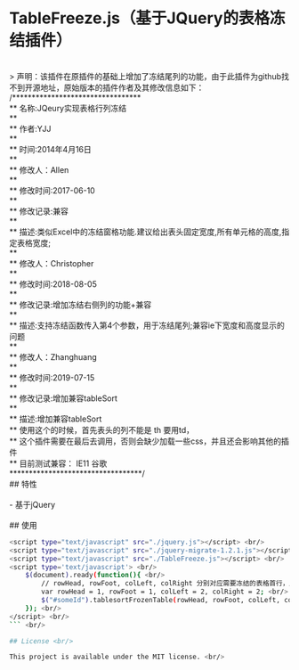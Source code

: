 # TableFreeze.js（基于JQuery的表格冻结插件）<br/>
<br/>
> 声明：该插件在原插件的基础上增加了冻结尾列的功能，由于此插件为github找不到开源地址，原始版本的插件作者及其修改信息如下：<br/>
/*********************************  <br/>
** 名称:JQeury实现表格行列冻结<br/>
** <br/>
** 作者:YJJ<br/>
** <br/>
** 时间:2014年4月16日<br/>
** <br/>
** 修改人：Allen<br/>
** <br/>
** 修改时间:2017-06-10<br/>
** <br/>
** 修改记录:兼容<br/>
** <br/>
** 描述:类似Excel中的冻结窗格功能.建议给出表头固定宽度,所有单元格的高度,指定表格宽度;<br/>
** <br/>
** 修改人：Christopher<br/>
** <br/>
** 修改时间:2018-08-05<br/>
** <br/>
** 修改记录:增加冻结右侧列的功能+兼容<br/>
** <br/>
** 描述:支持冻结函数传入第4个参数，用于冻结尾列;兼容ie下宽度和高度显示的问题<br/>
** <br/>
** 修改人：Zhanghuang<br/>
** <br/>
** 修改时间:2019-07-15<br/>
** <br/>
** 修改记录:增加兼容tableSort<br/>
** <br/>
** 描述:增加兼容tableSort<br/>
**        使用这个的时候，首先表头的列不能是 th  要用td，<br/>
**        这个插件需要在最后去调用，否则会缺少加载一些css，并且还会影响其他的插件<br/>
**      目前测试兼容： IE11 谷歌<br/>
**********************************/ <br/>
## 特性 <br/>
 <br/>
- 基于jQuery <br/>
 <br/>
## 使用 <br/>

```bash
<script type="text/javascript" src="./jquery.js"></script> <br/>
<script type="text/javascript" src="./jquery-migrate-1.2.1.js"></script> <br/>
<script type="text/javascript" src="./TableFreeze.js"></script> <br/>
<script type='text/javascript'> <br/>
    $(document).ready(function(){ <br/>
        // rowHead, rowFoot, colLeft, colRight 分别对应需要冻结的表格首行，尾行，首列和尾列 <br/>
        var rowHead = 1, rowFoot = 1, colLeft = 2, colRight = 2; <br/>
        $("#someId").tablesortFrozenTable(rowHead, rowFoot, colLeft, colRight); <br/>
    }); <br/>
</script> <br/>
``` <br/>

## License <br/>

This project is available under the MIT license. <br/>
